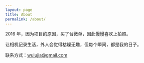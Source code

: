 ```yaml
---
layout: page
title: About
permalink: /about/
---
```


2016 年，因为项目的原因，买了台微单，因此慢慢喜欢上拍照。

让相机记录生活，外人会觉得枯燥无趣，但每个瞬间，都是我的日子。

联系方式：wulujia@gmail.com

